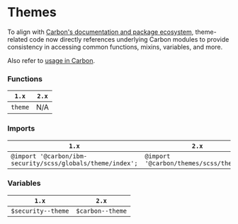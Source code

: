 # Themes

To align with [Carbon's documentation and package ecosystem](https://github.com/carbon-design-system/carbon#getting-started), theme-related code now directly references underlying Carbon modules to provide consistency in accessing common functions, mixins, variables, and more.

Also refer to [usage in Carbon](https://github.com/carbon-design-system/carbon/tree/main/packages/themes#usage).

### Functions

| `1.x`   | `2.x` |
| ------- | ----- |
| `theme` | N/A   |

### Imports

| `1.x`                                                      | `2.x`                                   |
| ---------------------------------------------------------- | --------------------------------------- |
| `@import '@carbon/ibm-security/scss/globals/theme/index';` | `@import '@carbon/themes/scss/themes';` |

### Variables

| `1.x`              | `2.x`            |
| ------------------ | ---------------- |
| `$security--theme` | `$carbon--theme` |
